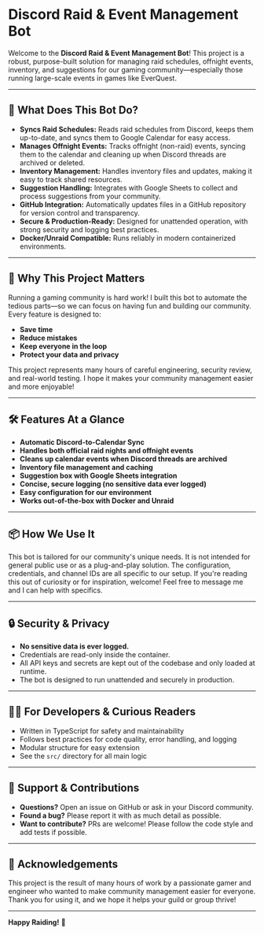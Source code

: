 # Discord Raid & Event Management Bot

Welcome to the **Discord Raid & Event Management Bot**! This project is a robust, purpose-built solution for managing raid schedules, offnight events, inventory, and suggestions for our gaming community—especially those running large-scale events in games like EverQuest.

---

## 🌟 What Does This Bot Do?

- **Syncs Raid Schedules:** Reads raid schedules from Discord, keeps them up-to-date, and syncs them to Google Calendar for easy access.
- **Manages Offnight Events:** Tracks offnight (non-raid) events, syncing them to the calendar and cleaning up when Discord threads are archived or deleted.
- **Inventory Management:** Handles inventory files and updates, making it easy to track shared resources.
- **Suggestion Handling:** Integrates with Google Sheets to collect and process suggestions from your community.
- **GitHub Integration:** Automatically updates files in a GitHub repository for version control and transparency.
- **Secure & Production-Ready:** Designed for unattended operation, with strong security and logging best practices.
- **Docker/Unraid Compatible:** Runs reliably in modern containerized environments.

---

## 🚀 Why This Project Matters

Running a gaming community is hard work! I built this bot to automate the tedious parts—so we can focus on having fun and building our community. Every feature is designed to:
- **Save time**
- **Reduce mistakes**
- **Keep everyone in the loop**
- **Protect your data and privacy**

This project represents many hours of careful engineering, security review, and real-world testing. I hope it makes your community management easier and more enjoyable!

---

## 🛠️ Features At a Glance

- **Automatic Discord-to-Calendar Sync**
- **Handles both official raid nights and offnight events**
- **Cleans up calendar events when Discord threads are archived**
- **Inventory file management and caching**
- **Suggestion box with Google Sheets integration**
- **Concise, secure logging (no sensitive data ever logged)**
- **Easy configuration for our environment**
- **Works out-of-the-box with Docker and Unraid**

---

## 📦 How We Use It

This bot is tailored for our community's unique needs. It is not intended for general public use or as a plug-and-play solution. The configuration, credentials, and channel IDs are all specific to our setup. If you're reading this out of curiosity or for inspiration, welcome! Feel free to message me and I can help with specifics.

---

## 🔒 Security & Privacy

- **No sensitive data is ever logged.**
- Credentials are read-only inside the container.
- All API keys and secrets are kept out of the codebase and only loaded at runtime.
- The bot is designed to run unattended and securely in production.

---

## 🧑‍💻 For Developers & Curious Readers

- Written in TypeScript for safety and maintainability
- Follows best practices for code quality, error handling, and logging
- Modular structure for easy extension
- See the `src/` directory for all main logic

---

## 🤝 Support & Contributions

- **Questions?** Open an issue on GitHub or ask in your Discord community.
- **Found a bug?** Please report it with as much detail as possible.
- **Want to contribute?** PRs are welcome! Please follow the code style and add tests if possible.

---

## 🙏 Acknowledgements

This project is the result of many hours of work by a passionate gamer and engineer who wanted to make community management easier for everyone. Thank you for using it, and we hope it helps your guild or group thrive!

---

**Happy Raiding!** 🎉 